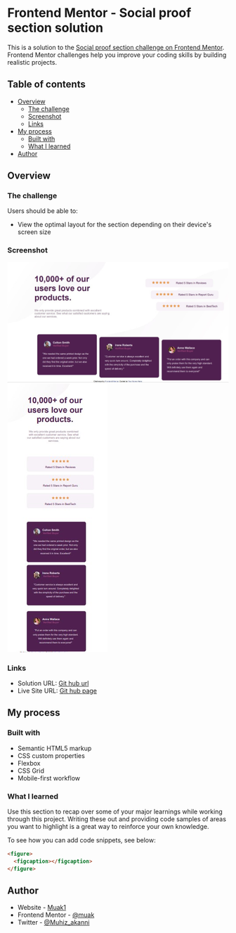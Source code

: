 # Frontend Mentor - Social proof section solution

This is a solution to the [Social proof section challenge on Frontend Mentor](https://www.frontendmentor.io/challenges/social-proof-section-6e0qTv_bA). Frontend Mentor challenges help you improve your coding skills by building realistic projects. 

## Table of contents

- [Overview](#overview)
  - [The challenge](#the-challenge)
  - [Screenshot](#screenshot)
  - [Links](#links)
- [My process](#my-process)
  - [Built with](#built-with)
  - [What I learned](#what-i-learned)
- [Author](#author)

## Overview

### The challenge

Users should be able to:

- View the optimal layout for the section depending on their device's screen size

### Screenshot

![desktop-design](./screenshot/desktop-design.png)
![mobile-design](./screenshot/mobile-design.png)


### Links

- Solution URL: [Git hub url](https://github.com/muakone/social-proof-section.git)
- Live Site URL: [Git hub page](https://muakone.github.io/social-proof-section/)

## My process

### Built with

- Semantic HTML5 markup
- CSS custom properties
- Flexbox
- CSS Grid
- Mobile-first workflow


### What I learned

Use this section to recap over some of your major learnings while working through this project. Writing these out and providing code samples of areas you want to highlight is a great way to reinforce your own knowledge.

To see how you can add code snippets, see below:

```html
<figure>
  <figcaption></figcaption>
</figure>
```

## Author

- Website - [Muak1](https://muakone.github.io/social-proof-section/)
- Frontend Mentor - [@muak](https://www.frontendmentor.io/profile/muak)
- Twitter - [@Muhiz_akanni](https://www.twitter.com/@Muhiz_akanni)

